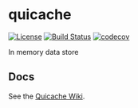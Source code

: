# quicache
[![License](https://camo.githubusercontent.com/78f47a09877ba9d28da1887a93e5c3bc2efb309c1e910eb21135becd2998238a/68747470733a2f2f696d672e736869656c64732e696f2f62616467652f4c6963656e73652d4d49542d79656c6c6f772e737667)](https://github.com/quicache/quicache/blob/main/LICENSE)
[![Build Status](https://travis-ci.com/quicache/quicache.svg?branch=main)](https://travis-ci.com/quicache/quicache)
[![codecov](https://codecov.io/gh/quicache/quicache/branch/main/graph/badge.svg?token=cOiyPCBIZ8)](https://codecov.io/gh/quicache/quicache)

In memory data store

## Docs

See the [Quicache Wiki](https://github.com/quicache/quicache/wiki).
